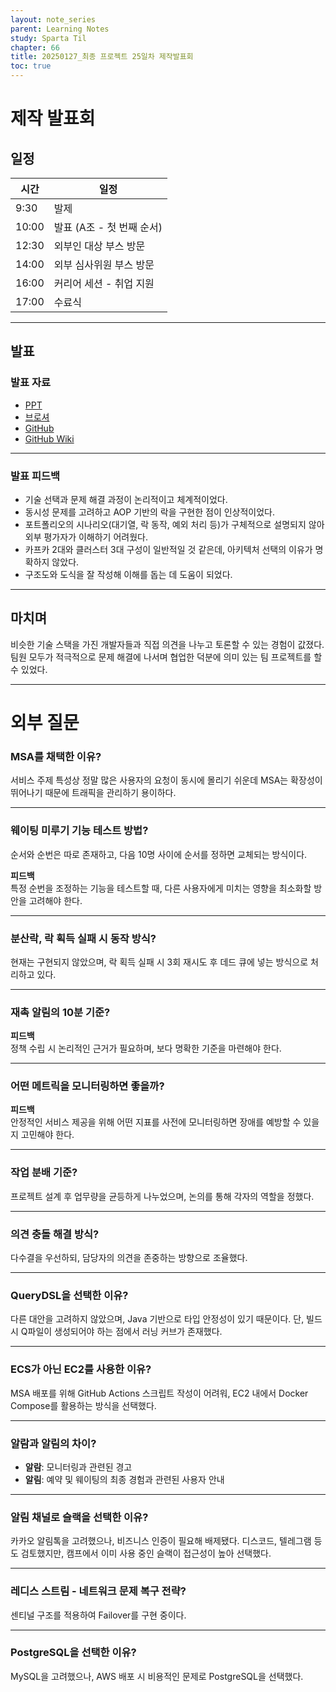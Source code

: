 ```yaml
---
layout: note_series
parent: Learning Notes
study: Sparta Til
chapter: 66
title: 20250127_최종 프로젝트 25일차 제작발표회
toc: true
---
```


# 제작 발표회
## 일정

| 시간    | 일정                |
|-------|-------------------|
| 9:30  | 발제                |
| 10:00 | 발표 (A조 - 첫 번째 순서) |
| 12:30 | 외부인 대상 부스 방문      |
| 14:00 | 외부 심사위원 부스 방문     |
| 16:00 | 커리어 세션 - 취업 지원    |
| 17:00 | 수료식               |

---

## 발표

### 발표 자료
- [PPT](https://drive.google.com/file/d/1UnhHUygde0uYlVdyReOCU0HfaCmqfcyC/view?usp=sharing)
- [브로셔](https://www.notion.so/13-BOBJOOL-c5101bc715c24a7a91a6e881b381f51e?pvs=4)
- [GitHub](https://github.com/BobJool/Waiting-Reservation-Service)
- [GitHub Wiki](https://github.com/BobJool/Waiting-Reservation-Service/wiki)

---

### 발표 피드백
- 기술 선택과 문제 해결 과정이 논리적이고 체계적이었다.
- 동시성 문제를 고려하고 AOP 기반의 락을 구현한 점이 인상적이었다.
- 포트폴리오의 시나리오(대기열, 락 동작, 예외 처리 등)가 구체적으로 설명되지 않아 외부 평가자가 이해하기 어려웠다.
- 카프카 2대와 클러스터 3대 구성이 일반적일 것 같은데, 아키텍처 선택의 이유가 명확하지 않았다.
- 구조도와 도식을 잘 작성해 이해를 돕는 데 도움이 되었다.

---

## 마치며
비슷한 기술 스택을 가진 개발자들과 직접 의견을 나누고 토론할 수 있는 경험이 값졌다.
팀원 모두가 적극적으로 문제 해결에 나서며 협업한 덕분에 의미 있는 팀 프로젝트를 할 수 있었다.

---

# 외부 질문
### MSA를 채택한 이유?
서비스 주제 특성상 정말 많은 사용자의 요청이 동시에 몰리기 쉬운데
MSA는 확장성이 뛰어나기 때문에 트래픽을 관리하기 용이하다.

---

### 웨이팅 미루기 기능 테스트 방법?
순서와 순번은 따로 존재하고, 다음 10명 사이에 순서를 정하면 교체되는 방식이다.

**피드백**  
특정 순번을 조정하는 기능을 테스트할 때, 다른 사용자에게 미치는 영향을 최소화할 방안을 고려해야 한다.

---

### 분산락, 락 획득 실패 시 동작 방식?
현재는 구현되지 않았으며, 락 획득 실패 시 3회 재시도 후 데드 큐에 넣는 방식으로 처리하고 있다.

---

### 재촉 알림의 10분 기준?
**피드백**  
정책 수립 시 논리적인 근거가 필요하며, 보다 명확한 기준을 마련해야 한다.

---

### 어떤 메트릭을 모니터링하면 좋을까?
**피드백**  
안정적인 서비스 제공을 위해 어떤 지표를 사전에 모니터링하면 장애를 예방할 수 있을지 고민해야 한다.

---

### 작업 분배 기준?
프로젝트 설계 후 업무량을 균등하게 나누었으며, 논의를 통해 각자의 역할을 정했다.

---

### 의견 충돌 해결 방식?
다수결을 우선하되, 담당자의 의견을 존중하는 방향으로 조율했다.

---

### QueryDSL을 선택한 이유?
다른 대안을 고려하지 않았으며, Java 기반으로 타입 안정성이 있기 때문이다.
단, 빌드 시 Q파일이 생성되어야 하는 점에서 러닝 커브가 존재했다.

---

### ECS가 아닌 EC2를 사용한 이유?
MSA 배포를 위해 GitHub Actions 스크립트 작성이 어려워, EC2 내에서 Docker Compose를 활용하는 방식을 선택했다.

---

### 알람과 알림의 차이?
- **알람**: 모니터링과 관련된 경고
- **알림**: 예약 및 웨이팅의 최종 경험과 관련된 사용자 안내

---

### 알림 채널로 슬랙을 선택한 이유?
카카오 알림톡을 고려했으나, 비즈니스 인증이 필요해 배제됐다.
디스코드, 텔레그램 등도 검토했지만, 캠프에서 이미 사용 중인 슬랙이 접근성이 높아 선택했다.

---

### 레디스 스트림 - 네트워크 문제 복구 전략?
센티널 구조를 적용하여 Failover를 구현 중이다.

---

### PostgreSQL을 선택한 이유?
MySQL을 고려했으나, AWS 배포 시 비용적인 문제로 PostgreSQL을 선택했다.  
